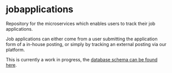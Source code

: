 # jobapplications
Repository for the microservices which enables users to track their job applications.

Job applications can either come from a user submitting the application form of a in-house posting, or simply by tracking an external posting via our platform.

This is currently a work in progress, the [database schema can be found here](https://github.com/scrum-gang/jobapplications/wiki/Database-Design).
